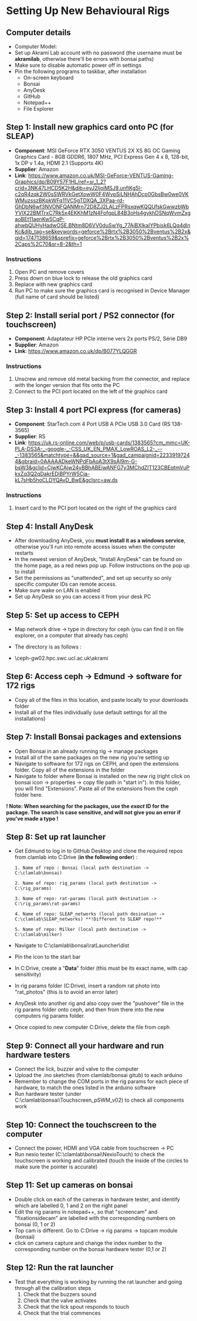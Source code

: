 # Setting Up New Behavioural Rigs

## Computer details 
- Computer Model:
- Set up Akrami Lab account with no password (the username must be **akramilab**, otherwise there'll be errors with bonsai paths)
- Make sure to disable automatic power off in settings
- Pin the following programs to taskbar, after installation
    - On-screen keyboard
    - Bonsai
    - AnyDesk
    - GitHub
    - Notepad++
    - File Explorer

## Step 1: Install new graphics card onto PC (for SLEAP)
- **Component**: MSI GeForce RTX 3050 VENTUS 2X XS 8G OC Gaming Graphics Card - 8GB GDDR6, 1807 MHz, PCI Express Gen 4 x 8, 128-bit, 1x DP v 1.4a, HDMI 2.1 (Supports 4K)
- **Supplier**: Amazon
- **Link**: https://www.amazon.co.uk/MSI-GeForce-VENTUS-Gaming-Graphics/dp/B09Y57F1HL/ref=sr_1_2?crid=3NK47LHCD5K2H&dib=eyJ2IjoiMSJ9.unfiKg5I-c2qR4zqk2W0sSWRVkGetXowW0F4WvpSjLNHAhDcp0GbsBw0we0VKWMuzsszBKpkWFq11VC5gTDXQA_3XPaa-rd-GhDbN6wf3NVONFQANMrn72D8ZJ2LALzFPRsxqwKQQUfskGwwzbWbYVlX22BMTrxC7Rk5x4EKKhM1zN4FofgpL84B3oHs4gykhDSNqWvmZxgaoBEt11aenKw5CqP-ahwbQUHyHadwOSE.BNtm8D6VV0duSwYg_77AiBXlkaIYPbisk6LQq4dlnKc&dib_tag=se&keywords=geforce%2Brtx%2B3050%2Bventus%2B2x&qid=1747138659&sprefix=geforce%2Brtx%2B3050%2Bventus%2B2x%2Caps%2C70&sr=8-2&th=1

### Instructions 
1. Open PC and remove covers
2. Press down on blue lock to release the old graphics card
3. Replace with new graphics card
4. Run PC to make sure the graphics card is recognised in Device Manager (full name of card should be listed)

## Step 2: Install serial port / PS2 connector (for touchscreen)
- **Component**: Adaptateur HP PCIe interne vers 2x ports PS/2, Série DB9
- **Supplier**: Amazon
- **Link**: https://www.amazon.co.uk/dp/B077YLQGGR

### Instructions 
1. Unscrew and remove old metal backing from the connector, and replace with the longer version that fits onto the PC
2. Connect to the PCI port located on the left of the graphics card

## Step 3: Install 4 port PCI express (for cameras)
- **Component**: StarTech.com 4 Port USB A PCIe USB 3.0 Card (RS 138-3565)
- **Supplier**: RS
- **Link**: https://uk.rs-online.com/web/p/usb-cards/1383565?cm_mmc=UK-PLA-DS3A-_-google-_-CSS_UK_EN_PMAX_LowROAS_L2-_--_-1383565&matchtype=&&gad_source=1&gad_campaignid=22339197244&gbraid=0AAAAADkeWNPdFbAoA3tX9sAl9m-G-bsW3&gclid=CjwKCAjw24vBBhABEiwANFG7y3MChdZIT123CBEqtmVuPkxZq3Q2qDakrEDiBPYrW5Cja-kL7sHb5hoCLDYQAvD_BwE&gclsrc=aw.ds

### Instructions 
1. Insert card to the PCI port located on the right of the graphics card

## Step 4: Install AnyDesk 
- After downloading AnyDesk, you **must install it as a windows service**, otherwise you'll run into remote access issues when the computer restarts
- In the newest version of AnyDesk, "Install AnyDesk" can be found on the home page, as a red news pop up. Follow instructions on the pop up to install
- Set the permissions as "unattended", and set up security so only specific computer IDs can remote access.
- Make sure wake on LAN is enabled
- Set up AnyDesk so you can access it from your desk PC

## Step 5: Set up access to CEPH
- Map network drive -> type in directory for ceph (you can find it on file explorer, on a computer that already has ceph)
- The directory is as follows :

- \\ceph-gw02.hpc.swc.ucl.ac.uk\akrami

## Step 6: Access ceph -> Edmund -> software for 172 rigs
- Copy all of the files in this location, and paste locally to your downloads folder
- Install all of the files individually (use default settings for all the installations)

## Step 7: Install Bonsai packages and extensions
- Open Bonsai in an already running rig -> manage packages
- Install all of the same packages on the new rig you're setting up
- Navigate to software for 172 rigs on CEPH, and open the extensions folder. Copy all of the extensions in the folder
- Navigate to folder where Bonsai is installed on the new rig (right click on bonsai icon -> properties -> copy file path in "start in"). In this folder, you will find "Extensions". Paste all of the extensions from the ceph folder here. 

**! Note: When searching for the packages, use the *exact* ID for the package. The search is case sensitive, and will not give you an error if you've made a typo !**

## Step 8: Set up rat launcher 
- Get Edmund to log in to GitHub Desktop and clone the required repos from clamlab into C:Drive (**in the following order**) :

      1. Name of repo : Bonsai (local path destination -> C:\clamlab\bonsai)

      2. Name of repo: rig_params (local path destination -> C:\rig_params)

      3. Name of repo: rat-params (local path destination -> C:\rig_params\rat-params)

      4. Name of repo: SLEAP_networks (local path desination -> C:\clamlab\SLEAP_networks) **!Different to SLEAP repo!**

      5. Name of repo: Milker (local path destination -> C:\clamlab\milker)
  
- Navigate to C:\clamlab\bonsai\ratLauncher\dist
- Pin the icon to the start bar
- In C:Drive, create a "**Data**" folder (this must be its exact name, with cap sensitivity)
- In rig params folder (C:Drive), insert a random rat photo into "rat_photos" (this is to avoid an error later)
- AnyDesk into another rig and also copy over the "pushover" file in the rig params folder onto ceph, and then from there into the new computers rig params folder.
- Once copied to new computer C:Drive, delete the file from ceph

## Step 9: Connect all your hardware and run hardware testers
- Connect the lick, buzzer and valve to the computer
- Upload the .ino sketches (from clamlab/bonsai gitub) to each arduino
- Remember to change the COM ports in the rig params for each piece of hardware, to match the ones listed in the arduino software
- Run hardware tester (under C:\clamlab\bonsai\Touchscreen_pSWM_v02) to check all components work

## Step 10: Connect the touchscreen to the computer 
- Connect the power, HDMI and VGA cable from touchscreen -> PC
- Run nexio tester (C:\clamlab\bonsai\NexioTouch) to check the touchscreen is working and calibrated (touch the inside of the circles to make sure the pointer is accurate)

## Step 11: Set up cameras on bonsai 
- Double click on each of the cameras in hardware tester, and identify which are labelled 0, 1 and 2 on the right panel
- Edit the rig params in notepad++, so that "screencam" and "fixationsidecam" are labelled with the corresponding numbers on bonsai (0, 1 or 2)
- Top cam is different. Go to C:Drive -> rig params -> topcam module (bonsai)
- click on camera capture and change the index number to the corresponding number on the bonsai hardware tester (0,1 or 2)

## Step 12: Run the rat launcher
- Test that everything is working by running the rat launcher and going through all the calibration steps
  1. Check that the buzzers sound
  2. Check that the valve activates
  3. Check that the lick spout responds to touch
  4. Check that the trial commences
